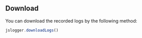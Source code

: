 ## Download

You can download the recorded logs by the following method:

```js
jslogger.downloadLogs()
```